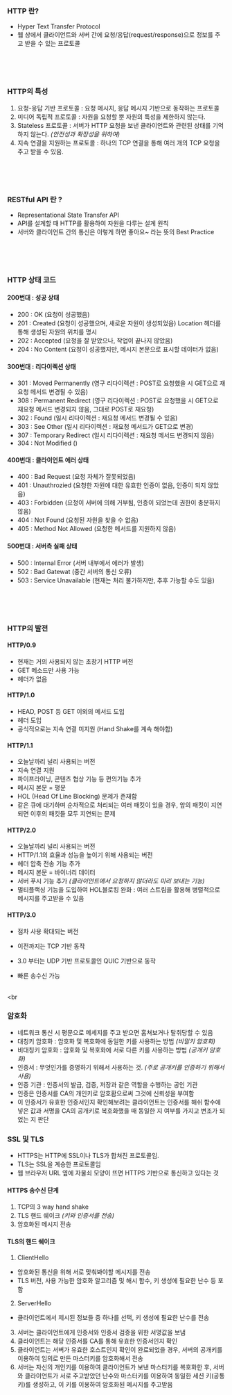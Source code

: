 ### HTTP 란?

- Hyper Text Transfer Protocol
- 웹 상에서 클라이언트와 서버 간에 요청/응답(request/response)으로 정보를 주고 받을 수 있는 프로토콜

<br><br><br>

### HTTP의 특성

1. 요청-응답 기반 프로토콜 : 요청 메시지, 응답 메시지 기반으로 동작하는 프로토콜
2. 미디어 독립적 프로토콜 : 자원을 요청할 뿐 자원의 특성을 제한하지 않는다.
3. Stateless 프로토콜 : 서버가 HTTP 요청을 보낸 클라이언트와 관련된 상태를 기억하지 않는다. _(안전성과 확장성을 위하여)_
4. 지속 연결을 지원하는 프로토콜 : 하나의 TCP 연결을 통해 여러 개의 TCP 요청을 주고 받을 수 있음.

<br><br><br>

### RESTful API 란 ?

- Representational State Transfer API
- API를 설계할 때 HTTP를 활용하여 자원을 다루는 설계 원칙
- 서버와 클라이언트 간의 통신은 이렇게 하면 좋아요~ 라는 뜻의 Best Practice

<br><br><br>

### HTTP 상태 코드

#### 200번대 : 성공 상태

- 200 : OK (요청이 성공했음)
- 201 : Created (요청이 성공했으며, 새로운 자원이 생성되었음) Location 헤더를 통해 생성된 자원의 위치를 명시
- 202 : Accepted (요청을 잘 받았으나, 작업이 끝나지 않았음)
- 204 : No Content (요청이 성공했지만, 메시지 본문으로 표시할 데이터가 없음)

#### 300번대 : 리다이렉션 상태

- 301 : Moved Permanently (영구 리다이렉션 : POST로 요청했을 시 GET으로 재요청 메서드 변경될 수 있음)
- 308 : Permanent Redirect (영구 리다이렉션 : POST로 요청했을 시 GET으로 재요청 메서드 변경되지 않음, 그대로 POST로 재요청)
- 302 : Found (일시 리다이렉션 : 재요청 메서드 변경될 수 있음)
- 303 : See Other (일시 리다이렉션 : 재요청 메서드가 GET으로 변경)
- 307 : Temporary Redirect (일시 리다이렉션 : 재요청 메서드 변경되지 않음)
- 304 : Not Modified ()

#### 400번대 : 클라이언트 에러 상태

- 400 : Bad Request (요청 자체가 잘못되었음)
- 401 : Unauthrozied (요청한 자원에 대한 유효한 인증이 없음, 인증이 되지 않았음)
- 403 : Forbidden (요청이 서버에 의해 거부됨, 인증이 되었는데 권한이 충분하지 않음)
- 404 : Not Found (요청된 자원을 찾을 수 없음)
- 405 : Method Not Allowed (요청한 메서드를 지원하지 않음)

#### 500번대 : 서버측 실패 상태

- 500 : Internal Error (서버 내부에서 에러가 발생)
- 502 : Bad Gatewat (중간 서버의 통신 오류)
- 503 : Service Unavailable (현재는 처리 불가하지만, 추후 가능할 수도 있음)

<br><br><br>

### HTTP의 발전

#### HTTP/0.9

- 현재는 거의 사용되지 않는 초창기 HTTP 버전
- GET 메소드만 사용 가능
- 헤더가 없음

#### HTTP/1.0

- HEAD, POST 등 GET 이외의 메서드 도입
- 헤더 도입
- 공식적으로는 지속 연결 미지원 (Hand Shake를 계속 해야함)

#### HTTP/1.1

- 오늘날까리 널리 사용되는 버전
- 지속 연결 지원
- 파이프라이닝, 콘텐츠 협상 기능 등 편의기능 추가
- 메시지 본문 = 평문
- HOL (Head Of Line Blocking) 문제가 존재함
- 같은 큐에 대기하며 순차적으로 처리되는 여러 패킷이 있을 경우, 앞의 패킷이 지연되면 이후의 패킷들 모두 지연되는 문제

#### HTTP/2.0

- 오늘날까리 널리 사용되는 버전
- HTTP/1.1의 효율과 성능을 높이기 위해 사용되는 버전
- 헤더 압축 전송 기능 추가
- 메시지 본문 = 바이너리 데이터
- 서버 푸시 기능 추가 _(클라이언트에서 요청하지 않더라도 미리 보내는 기능)_
- 멀티플랙싱 기능을 도입하여 HOL블로킹 완화 : 여러 스트림을 활용해 병렬적으로 메시지를 주고받을 수 있음

#### HTTP/3.0

- 점차 사용 확대되는 버전

- 이전까지는 TCP 기반 동작
- 3.0 부터는 UDP 기반 프로토콜인 QUIC 기반으로 동작
- 빠른 송수신 가능

<br><br<br>

### 암호화

- 네트워크 통신 시 평문으로 메세지를 주고 받으면 훔쳐보거나 탈취당할 수 있음
- 대칭키 암호화 : 암호화 및 복호화에 동일한 키를 사용하는 방법 _(비밀키 암호화)_
- 비대칭키 암호화 : 암호화 및 복호화에 서로 다른 키를 사용하는 방법 _(공개키 암호화)_
- 인증서 : 무엇인가를 증명하기 위해서 사용하는 것. _(주로 공개키를 인증하기 위해서 사용)_
- 인증 기관 : 인증서의 발급, 검증, 저장과 같은 역할을 수행하는 공인 기관
- 인증은 인증서를 CA의 개인키로 암호홤으로써 그것에 신뢰성을 부여함
- 이 인증서가 유효한 인증서인지 확인해보려는 클라이언트는 인증서를 해쉬 함수에 넣은 값과 서명을 CA의 공개키로 복호화했을 때 동일한 지 여부를 가지고 변조가 되었는 지 판단

### SSL 및 TLS

- HTTPS는 HTTP에 SSL이나 TLS가 합쳐진 프로토콜임.
- TLS는 SSL을 계승한 프로토콜임
- 웹 브라우저 URL 옆에 자물쇠 모양이 뜨면 HTTPS 기반으로 통신하고 있다는 것

#### HTTPS 송수신 단계

1. TCP의 3 way hand shake
2. TLS 핸드 쉐이크 _(키와 인증서를 전송)_
3. 암호화된 메시지 전송

#### TLS의 핸드 쉐이크

1. ClientHello
- 암호화된 통신을 위해 서로 맞춰봐야할 메시지를 전송
- TLS 버전, 사용 가능한 암호화 알고리즘 및 해시 함수, 키 생성에 필요한 난수 등 포함

2. ServerHello
- 클라이언트에서 제시된 정보들 중 하나를 선택, 키 생성에 필요한 난수를 전송

3. 서버는 클라이언트에게 인증서와 인증서 검증을 위한 서명값을 보냄
4. 클라이언트는 해당 인증서를 CA를 통해 유효한 인증서인지 확인
5. 클라이언트는 서버가 유효한 호스트인지 확인이 완료되었을 경우, 서버의 공개키를 이용하여 임의로 만든 마스터키를 암호화해서 전송
6. 서버는 자신의 개인키를 이용하여 클라이언트가 보낸 마스터키를 복호화한 후, 서버와 클라이언트가 서로 주고받았던 난수와 마스터키를 이용하여 동일한 세션 키(공통키)를 생성하고, 이 키를 이용하여 암호화된 메시지를 주고받음